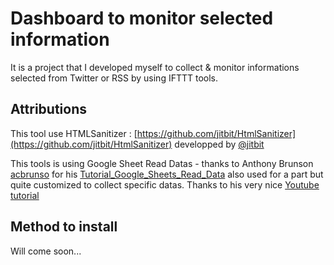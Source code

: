 # Dashboard to monitor selected information

It is a project that I developed myself to collect & monitor informations selected from Twitter or RSS by using IFTTT tools.

## Attributions

This tool use HTMLSanitizer : [https://github.com/jitbit/HtmlSanitizer](https://github.com/jitbit/HtmlSanitizer) developped by [@jitbit](https://github.com/alex-jitbit)

This tools is using Google Sheet Read Datas - thanks to Anthony Brunson [acbrunso](https://github.com/acbrunso) for his [Tutorial_Google_Sheets_Read_Data](https://github.com/acbrunso/Tutorial_Google_Sheets_Read_Data) also used for a part but quite customized to collect specific datas. Thanks to his very nice [Youtube tutorial](https://www.youtube.com/watch?v=shctaaILCiU)

## Method to install
Will come soon...

